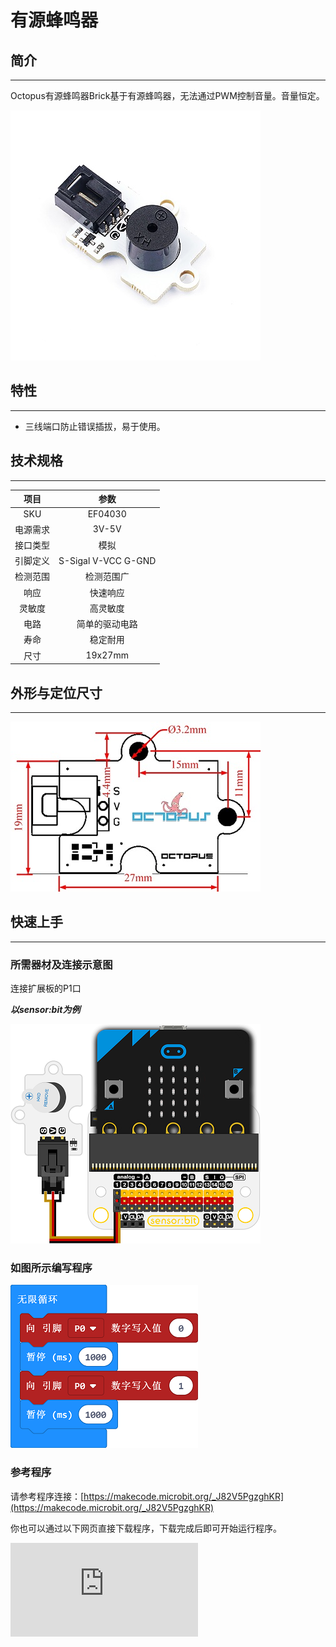 # 有源蜂鸣器

## 简介
---
Octopus有源蜂鸣器Brick基于有源蜂鸣器，无法通过PWM控制音量。音量恒定。

 ![](./images/Gs5XBx1.jpg)

## 特性
---
- 三线端口防止错误插拔，易于使用。

## 技术规格
---

项目 | 参数
:-: | :-:
SKU|EF04030
电源需求|3V-5V
接口类型|模拟
引脚定义|S-Sigal V-VCC G-GND
检测范围|检测范围广
响应|快速响应
灵敏度|高灵敏度
电路|简单的驱动电路
寿命|稳定耐用
尺寸|19x27mm


## 外形与定位尺寸
---
![](./images/GV8xv7y.jpg)

## 快速上手
---
### 所需器材及连接示意图
连接扩展板的P1口

***以sensor:bit为例***

![](./images/r3NAMg8.png)


### 如图所示编写程序
![](./images/04030_01.png)

### 参考程序

请参考程序连接：[https://makecode.microbit.org/_J82V5PgzghKR](https://makecode.microbit.org/_J82V5PgzghKR)

你也可以通过以下网页直接下载程序，下载完成后即可开始运行程序。

<div
    style={{
        position: 'relative',
        paddingBottom: '60%',
        overflow: 'hidden',
    }}
>
    <iframe
        src="https://makecode.microbit.org/_J82V5PgzghKR"
        frameborder="0"
        sandbox="allow-popups allow-forms allow-scripts allow-same-origin"
        style={{
            position: 'absolute',
            width: '100%',
            height: '100%',
        }}
    />
</div>
---

### 结果
- 蜂鸣器持续不断的发出蜂鸣声。

## 相关案例
---

## 技术文档
---
